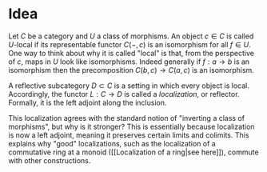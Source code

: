 # Idea
Let $C$ be a category and $U$ a class of morphisms. An object $c\in C$ is called $U$-local if its representable functor $C(-,c)$ is an isomorphism for all $f\in U$. One way to think about why it is called "local" is that, from the perspective of $c$, maps in $U$ look like isomorphisms. Indeed generally if $f:a\to b$ is an isomorphism then the precomposition $C(b,c)\to C(a,c)$ is an isomorphism.

A reflective subcategory $D\subset C$ is a setting in which every object is local. Accordingly, the functor $L:C\to D$ is called a *localization*, or reflector. Formally, it is the left adjoint along the inclusion.

This localization agrees with the standard notion of "inverting a class of morphisms", but why is it stronger? This is essentially because localization is now a left adjoint, meaning it preserves certain limits and colimits. This explains why "good" localizations, such as the localization of a commutative ring at a monoid ([[Localization of a ring|see here]]), commute with other constructions.